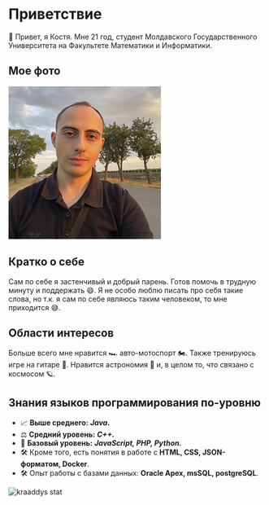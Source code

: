# Приветствие

👋 Привет, я Костя. Мне 21 год, студент Молдавского Государственного Университета на Факультете Математики и Информатики.

## Мое фото

![image](images/avatar.png)

## Кратко о себе

Сам по себе я застенчивый и добрый парень. Готов помочь в трудную минуту и поддержать 😄.
Я не особо люблю писать про себя такие слова, но т.к. я сам по себе являюсь таким человеком, то мне приходится 😅.

## Области интересов

Больше всего мне нравится 🏎️ авто-мотоспорт 🏍️.
Также тренируюсь игре на гитаре 🎸.
Нравится астрономия 🔭 и, в целом то, что связано с космосом 🪐.

## Знания языков программирования по-уровню

- 📈 **Выше среднего:** **_Java_.**
- ⚖️ **Средний уровень:** **_C++._**
- 🧱 **Базовый уровень:** **_JavaScript, PHP, Python._**
- 🛠️ Кроме того, есть понятия в работе с **HTML, CSS, JSON-форматом, Docker**.
- 🛠️ Опыт работы с базами данных: **Oracle Apex, msSQL, postgreSQL**.

![kraaddys stat](https://github-readme-stats.vercel.app/api?username=kraaddys&count_private=true&show_icons=true "kraaddys stat")